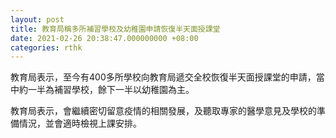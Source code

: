 ```yaml
---
layout: post
title: 教育局稱多所補習學校及幼稚園申請恢復半天面授課堂　
date: 2021-02-26 20:38:47.000000000 +08:00
categories: rthk
---
```


教育局表示，至今有400多所學校向教育局遞交全校恢復半天面授課堂的申請，當中約一半為補習學校，餘下一半以幼稚園為主。

教育局表示，會繼續密切留意疫情的相關發展，及聽取專家的醫學意見及學校的準備情況，並會適時檢視上課安排。
